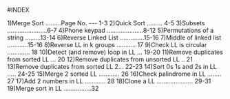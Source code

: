 #INDEX

1)Merge Sort .........Page No. ---  1-3
2)Quick Sort .........              4-5
3)Subsets    .......................6-7
4)Phone keypad .....................8-12
5)Permutations of a string .........13-14
6)Reverse Linked List ..............15-16
7)Middle of linked list ............15-16
8)Reverse LL in k groups ........... 17
9)Check LL is circular ............. 18
10)Detect (and remove) loop in LL ... 19-20
11)Remove duplicates from sorted LL ... 20
12)Remove duplicates from unsorted LL .. 21
13)Remove duplicates from sorted LL 2... 22-23
14)Sort 0s 1s and 2s in LL ..... 24-25
15)Merge 2 sorted LL ............ 26
16)Check palindrome in LL ........ 27
17)Add 2 numbers in LL ............ 28
18)Clone a LL ..................... 29-31
19)Merge sort in LL ................32

